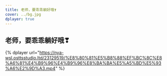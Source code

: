 ```yaml
---
title: 老师，要乖乖躺好哦❣
cover: ../bg.jpg
dplayer: true
---
```


## 老师，要乖乖躺好哦❣

{%  dplayer
    url="https://nya-wsl.osttsstudio.ltd/23129519/%E8%80%81%E5%B8%88%EF%BC%8C%E8%A6%81%E4%B9%96%E4%B9%96%E8%BA%BA%E5%A5%BD%E5%93%A6%E2%9D%A3.mp4"
%}